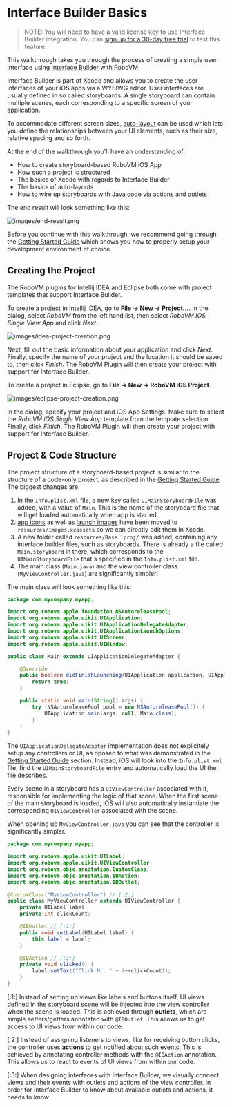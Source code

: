 # Interface Builder Basics
> NOTE: You will need to have a valid license key to use Interface Builder integration. You can [sign up for a 30-day free trial](https://account.robovm.com/#/login) to test this feature.

This walkthrough takes you through the process of creating a simple user interface using [Interface Builder](https://developer.apple.com/xcode/interface-builder/) with RoboVM.

Interface Builder is part of Xcode and allows you to create the user interfaces of your iOS apps via a WYSIWG editor. User interfaces are usually defined in so called storyboards. A single storyboard can contain multiple scenes, each corresponding to a specific screen of your application.

To accommodate different screen sizes, [auto-layout](https://developer.apple.com/library/ios/documentation/UserExperience/Conceptual/AutolayoutPG/Introduction/Introduction.html) can be used which lets you define the relationships between your UI elements, such as their size, relative spacing and so forth.

At the end of the walkthrough you'll have an understanding of:

 * How to create storyboard-based RoboVM iOS App
 * How such a project is structured
 * The basics of Xcode with regards to Interface Builder
 * The basics of auto-layouts
 * How to wire up storyboards with Java code via actions and outlets

The end result will look something like this:

![images/end-result.png](images/end-result.png)

Before you continue with this walkthrough, we recommend going through the [Getting Started Guide](/getting-started/introduction.md) which shows you how to properly setup your development environment of choice.

## Creating the Project
The RoboVM plugins for Intellij IDEA and Eclipse both come with project templates that support Interface Builder.

To create a project in Intellij IDEA, go to __File -> New -> Project...__. In the dialog, select _RoboVM_ from the left hand list, then select _RoboVM IOS Single View App_ and click _Next_.

![images/idea-project-creation.png](images/idea-project-creation.png)

Next, fill out the basic information about your application and click _Next_. Finally, specify the name of your project and the location it should be saved to, then click _Finish_. The RoboVM Plugin will then create your project with support for Interface Builder.

To create a project in Eclipse, go to __File -> New -> RoboVM iOS Project__.

![images/eclipse-project-creation.png](images/eclipse-project-creation.png)

In the dialog, specify your project and iOS App Settings. Make sure to select the _RoboVM iOS Single View App_ template from the template selection. Finally, click _Finish_. The RoboVM Plugin will then create your project with support for Interface Builder.

## Project & Code Structure
The project structure of a storyboard-based project is similar to the structure of a code-only project, as described in the [Getting Started Guide](/getting-started/structure.md). The biggest changes are:

1. In the `Info.plist.xml` file, a new key called `UIMainStoryboardFile` was added, with a value of `Main`. This is the name of the storyboard file that will get loaded automatically when app is started.
2. [app icons](https://developer.apple.com/library/ios/documentation/UserExperience/Conceptual/MobileHIG/AppIcons.html) as well as [launch images](https://developer.apple.com/library/ios/documentation/UserExperience/Conceptual/MobileHIG/LaunchImages.html#//apple_ref/doc/uid/TP40006556-CH22-SW1) have been moved to `resources/Images.xcassets` so we can directly edit them in Xcode.
3. A new folder called `resources/Base.lproj/` was added, containing any interface builder files, such as storyboards. There is already a file called `Main.storyboard` in there, which corresponds to the `UIMainStoryboardFile` that's specified in the `Info.plist.xml` file.  
4. The main class (`Main.java`) and the view controller class (`MyViewController.java`) are significantly simpler!

The main class will look something like this:
```java
package com.mycompany.myapp;

import org.robovm.apple.foundation.NSAutoreleasePool;
import org.robovm.apple.uikit.UIApplication;
import org.robovm.apple.uikit.UIApplicationDelegateAdapter;
import org.robovm.apple.uikit.UIApplicationLaunchOptions;
import org.robovm.apple.uikit.UIScreen;
import org.robovm.apple.uikit.UIWindow;

public class Main extends UIApplicationDelegateAdapter {

    @Override
    public boolean didFinishLaunching(UIApplication application, UIApplicationLaunchOptions launchOptions) {
        return true;
    }

    public static void main(String[] args) {
        try (NSAutoreleasePool pool = new NSAutoreleasePool()) {
            UIApplication.main(args, null, Main.class);
        }
    }
}
```

The `UIApplicationDelegateAdapter` implementation does not explicitely setup any controllers or UI, as oposed to what was demonstrated in the [Getting Started Guide](/getting-started/structure.md) section. Instead, iOS will look into the `Info.plist.xml` file, find the `UIMainStoryboardFile` entry and automatically load the UI the file describes.

Every scene in a storyboard has a `UIViewController` associated with it, responsible for implementing the logic of that scene. When the first scene of the main storyboard is loaded, iOS will also automatically instantiate the corresponding `UIViewController` associated with the scene.

When opening up `MyViewController.java` you can see that the controller is significantly simpler.
```java
package com.mycompany.myapp;

import org.robovm.apple.uikit.UILabel;
import org.robovm.apple.uikit.UIViewController;
import org.robovm.objc.annotation.CustomClass;
import org.robovm.objc.annotation.IBAction;
import org.robovm.objc.annotation.IBOutlet;

@CustomClass("MyViewController") // [:2:]
public class MyViewController extends UIViewController {
    private UILabel label;
    private int clickCount;

    @IBOutlet // [:1:]
    public void setLabel(UILabel label) {
        this.label = label;
    }

    @IBAction // [:2:]
    private void clicked() {
        label.setText("Click Nr. " + (++clickCount));
    }
}
```

[:1:] Instead of setting up views like labels and buttons itself, UI views defined in the storyboard scene will be injected into the view controller when the scene is loaded. This is achieved through __outlets__, which are simple setters/getters annotated with `@IBOutlet`. This allows us to get access to UI views from within our code.

[:2:] Instead of assigning listeners to views, like for receiving button clicks, the controller uses __actions__ to get notified about such events. This is achieved by annotating controller methods with the `@IBAction` annotation. This allows us to react to events of UI views from within our code.

[:3:] When designing interfaces with Interface Builder, we visually connect views and their events with outlets and actions of the view controller. In order for Interface Builder to know about available outlets and actions, it needs to know 